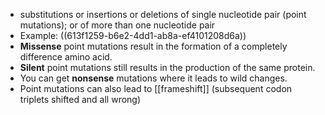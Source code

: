 - substitutions or insertions or deletions of single nucleotide pair (point mutations); or of more than one nucleotide pair
- Example: ((613f1259-b6e2-4dd1-ab8a-ef4101208d6a))
- **Missense** point mutations result in the formation of a completely difference amino acid.
- **Silent** point mutations still results in the production of the same protein.
- You can get **nonsense** mutations where it leads to wild changes.
- Point mutations can also lead to [[frameshift]] (subsequent codon triplets shifted and all wrong)